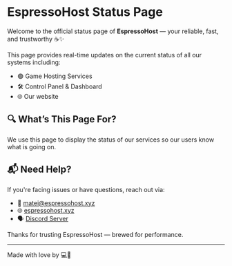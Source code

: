 # EspressoHost Status Page

Welcome to the official status page of **EspressoHost** — your reliable, fast, and trustworthy ☕✨

This page provides real-time updates on the current status of all our systems including:

- 🟢 Game Hosting Services
- 🛠️ Control Panel & Dashboard
- 🌐 Our website


## 🔍 What’s This Page For?

We use this page to display the status of our services so our users know what is going on.


## 📬 Need Help?

If you're facing issues or have questions, reach out via:
- 📧 [matei@espressohost.xyz](mailto:matei@espressohost.xyz)
- 🌐 [espressohost.xyz](https://espressohost.xyz)
- 🗣 [Discord Server](https://discord.gg/M78RXaw7na)

Thanks for trusting EspressoHost — brewed for performance.

---

Made with love by [</DevMatei>](https://github.com/devmatei) 💻💖
